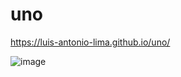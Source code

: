 # uno

https://luis-antonio-lima.github.io/uno/

![image](https://github.com/Luis-Antonio-Lima/uno/assets/132936281/15f1a692-6a70-401c-aa81-e05614352418)

